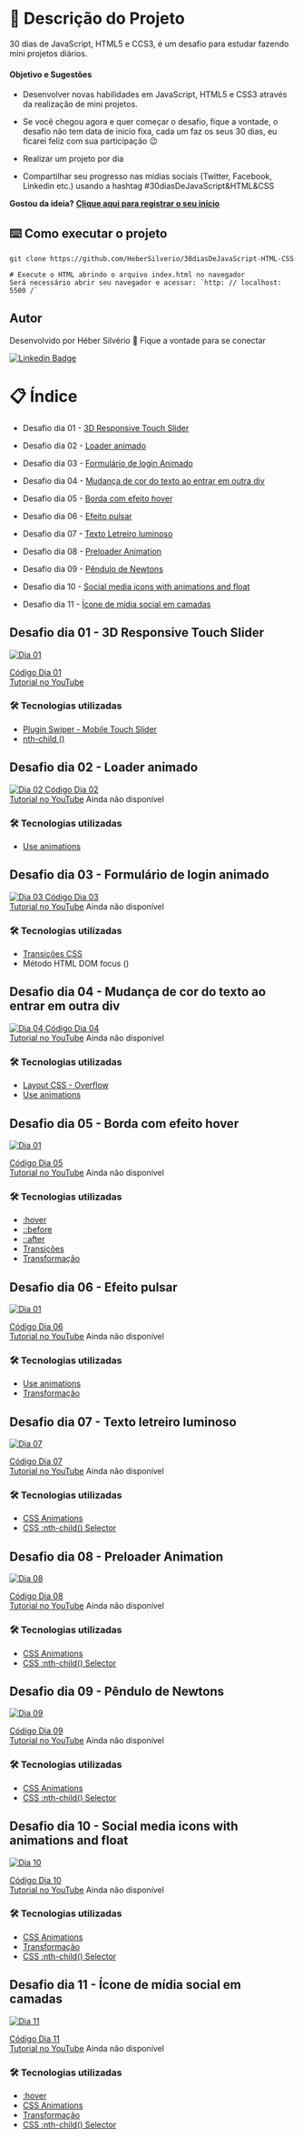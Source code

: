 # 🎫 Descrição do Projeto
 
30 dias de JavaScript, HTML5 e CCS3, é um desafio para estudar fazendo mini projetos diários.

#### Objetivo e Sugestões
   * Desenvolver novas habilidades em JavaScript, HTML5 e CSS3 através da realização de mini projetos. 

   * Se você chegou agora e quer começar o desafio, fique a vontade, o desafio não tem data de inicio fixa, cada um faz os seus 30 dias, eu ficarei feliz com sua participação :wink:

   * Realizar um projeto por dia
   * Compartilhar seu progresso nas mídias sociais (Twitter, Facebook, Linkedin etc.) usando a hashtag #30diasDeJavaScript&HTML&CSS

<b>Gostou da ideia?</b> <a href="https://github.com/HeberSilverio/30diasDeCSS/issues/1"> <strong> Clique aqui para registrar o seu início</strong></a>

## ⌨️ Como executar o projeto
```* Clonando o repositório
git clone https://github.com/HeberSilverio/30diasDeJavaScript-HTML-CSS

# Execute o HTML abrindo o arquivo index.html no navegador
Será necessário abrir seu navegador e acessar: `http: // localhost: 5500 /`
```
## Autor
Desenvolvido por Héber Silvério 👋 Fique a vontade para se conectar

<a href="https://www.linkedin.com/in/hebersilverio/" rel="nofollow"><img src="https://camo.githubusercontent.com/c93fed3759c4a34198be7edef401a101e9454245/68747470733a2f2f696d672e736869656c64732e696f2f62616467652f6c696e6b6564696e2d2532333030373742352e7376673f267374796c653d666f722d7468652d6261646765266c6f676f3d6c696e6b6564696e266c6f676f436f6c6f723d7768697465266c696e6b3d68747470733a2f2f7777772e6c696e6b6564696e2e636f6d2f696e2f6d617263696c696f636f72726569612f" alt="Linkedin Badge" data-canonical-src="https://img.shields.io/badge/linkedin-%230077B5.svg?&amp;style=for-the-badge&amp;logo=linkedin&amp;logoColor=white&amp;link=https://www.linkedin.com/in/hebersilverio/" style="max-width:100%;"></a>

# 📋 Índice
 
* Desafio dia 01 - <a href="https://github.com/HeberSilverio/30diasDeJavaScript-HTML-CSS#desafio-dia-01---3d-responsive-touch-slider">3D Responsive Touch Slider</a> 

* Desafio dia 02 - <a href="https://github.com/HeberSilverio/30diasDeCSS#desafio-dia-02---loader-animado">Loader animado</a> 

* Desafio dia 03 - <a href="https://github.com/HeberSilverio/30diasDeCSS#desafio-dia-03---formul%C3%A1rio-de-login-animado">Formulário de login Animado</a> 

* Desafio dia 04 - <a href="https://github.com/HeberSilverio/30diasDeCSS#desafio-dia-04---mudan%C3%A7a-de-cor-do-texto-ao-entrar-em-outra-div">Mudança de cor do texto ao entrar em outra div</a>

* Desafio dia 05 - <a href="https://github.com/HeberSilverio/30diasDeCSS#desafio-dia-05---borda-com-efeito-hover">Borda com efeito hover</a>

* Desafio dia 06 - <a href="https://github.com/HeberSilverio/30diasDeCSS#desafio-dia-06---efeito-pulsar">Efeito pulsar</a>

* Desafio dia 07 - <a href="https://github.com/HeberSilverio/30diasDeCSS#desafio-dia-07---texto-letreiro-luminoso">Texto Letreiro luminoso</a>

* Desafio dia 08 - <a href="https://github.com/HeberSilverio/30diasDeCSS#desafio-dia-08---preloader-animation">Preloader Animation</a>

* Desafio dia 09 - <a href="https://github.com/HeberSilverio/30diasDeCSS#desafio-dia-09---p%C3%AAndulo-de-newtons">Pêndulo de Newtons</a>

* Desafio dia 10 - <a href="https://github.com/HeberSilverio/30diasDeJavaScript-HTML-CSS#desafio-dia-10---efeitos-de-anima%C3%A7%C3%A3o-fundo-de-part%C3%ADculas">Social media icons with animations and float</a> 

* Desafio dia 11 - <a href="https://github.com/HeberSilverio/30diasDeJavaScript-HTML-CSS#desafio-dia-11---%C3%ADcone-de-m%C3%ADdia-social-em-camadas">Ícone de mídia social em camadas</a> 


## Desafio dia 01 - 3D Responsive Touch Slider
<a target="_blank" rel="noopener noreferrer" href="https://github.com/HeberSilverio/30diasDeJavaScript-HTML-CSS/blob/main/Dia%2001/gif/Slide3D.gif?raw=true">
    <img src="https://github.com/HeberSilverio/30diasDeJavaScript-HTML-CSS/blob/main/Dia%2001/gif/Slide3D.gif?raw=true" alt="Dia 01" style="max-width: 100%;">
</a> </br>

<a href="https://github.com/HeberSilverio/30diasDeCSS/tree/main/Dia%2001">Código Dia 01</a> </br>
<a href="https://youtu.be/mEsIZNwe3m0">Tutorial no YouTube</a> 

### 🛠️ Tecnologias utilizadas
* <a href="https://swiperjs.com/" rel="nofollow">Plugin Swiper - Mobile Touch Slider</a>
* <a href="https://www.w3schools.com/cssref/sel_nth-child.asp" rel="nofollow">nth-child ()</a>

## Desafio dia 02 - Loader animado
<a target="_blank" rel="noopener noreferrer" href="https://raw.githubusercontent.com/HeberSilverio/30diasDeCSS/main/Dia%2002/gif/loading.gif">
    <img src="https://raw.githubusercontent.com/HeberSilverio/30diasDeCSS/main/Dia%2002/gif/loading.gif" alt="Dia 02" style="max-width: 100%;">
</a>
<a href="https://github.com/HeberSilverio/30diasDeCSS/tree/main/Dia%2002">Código Dia 02</a> </br>
<a href="">Tutorial no YouTube</a> Ainda não disponível

### 🛠️ Tecnologias utilizadas
* <a href="https://www.w3schools.com/css/css3_animations.asp">Use animations</a>

## Desafio dia 03 - Formulário de login animado 
<a target="_blank" rel="noopener noreferrer" href="https://raw.githubusercontent.com/HeberSilverio/30diasDeCSS/main/Dia%2003/gif/loginAnimado.gif">
    <img src="https://raw.githubusercontent.com/HeberSilverio/30diasDeCSS/main/Dia%2003/gif/loginAnimado.gif" alt="Dia 03" style="max-width: 100%;">
</a>
<a href="https://github.com/HeberSilverio/30diasDeCSS/tree/main/Dia%2003">Código Dia 03</a> </br>
<a href="">Tutorial no YouTube</a> Ainda não disponível

### 🛠️ Tecnologias utilizadas
* <a href="https://www.w3schools.com/css/css3_transitions.asp" rel="nofollow">Transições CSS</a>
* Método HTML DOM focus ()

## Desafio dia 04 - Mudança de cor do texto ao entrar em outra div 
<a target="_blank" rel="noopener noreferrer" href="https://raw.githubusercontent.com/HeberSilverio/30diasDeJavaScript-HTML-CSS/main/Dia%2004/Gif/changeColorText.gif">
    <img src="https://raw.githubusercontent.com/HeberSilverio/30diasDeJavaScript-HTML-CSS/main/Dia%2004/Gif/changeColorText.gif" alt="Dia 04" style="max-width: 100%;">
</a>
<a href="https://github.com/HeberSilverio/30diasDeCSS/tree/main/Dia%2004">Código Dia 04</a> </br>
<a href="">Tutorial no YouTube</a> Ainda não disponível

### 🛠️ Tecnologias utilizadas
* <a href="https://www.w3schools.com/css/css_overflow.asp">Layout CSS - Overflow</a> 
* <a href="https://www.w3schools.com/css/css3_animations.asp">Use animations</a>

## Desafio dia 05 - Borda com efeito hover
<a target="_blank" rel="noopener noreferrer" href="https://raw.githubusercontent.com/HeberSilverio/30diasDeCSS/main/Dia%2005/gif/hover.gif">
    <img src="https://raw.githubusercontent.com/HeberSilverio/30diasDeCSS/main/Dia%2005/gif/hover.gif" alt="Dia 01" style="max-width: 100%;">
</a>

<a href="https://github.com/HeberSilverio/30diasDeCSS/tree/main/Dia%2005">Código Dia 05</a> </br>
<a href="">Tutorial no YouTube</a> Ainda não disponível

### 🛠️ Tecnologias utilizadas
* <a href="https://www.w3schools.com/cssref/sel_hover.asp" rel="nofollow">:hover</a></br>
* <a href="https://www.w3schools.com/cssref/sel_before.asp" rel="nofollow">::before</a></br>
* <a href="https://www.w3schools.com/cssref/sel_after.asp" rel="nofollow">::after</a></br>
* <a href="https://www.w3schools.com/css/css3_transitions.asp" rel="nofollow">Transições </a></br>
* <a href="https://www.w3schools.com/cssref/css3_pr_transform.asp" rel="nofollow">Transformação</a></br>

## Desafio dia 06 - Efeito pulsar
<a target="_blank" rel="noopener noreferrer" href="https://raw.githubusercontent.com/HeberSilverio/30diasDeCSS/main/Dia%2006/gif/botaoPulse.gif">
    <img src="https://raw.githubusercontent.com/HeberSilverio/30diasDeCSS/main/Dia%2006/gif/botaoPulse.gif" alt="Dia 01" style="max-width: 100%;">
</a>

<a href="https://github.com/HeberSilverio/30diasDeCSS/tree/main/Dia%2006">Código Dia 06</a> </br>
<a href="">Tutorial no YouTube</a> Ainda não disponível

### 🛠️ Tecnologias utilizadas
* <a href="https://www.w3schools.com/css/css3_animations.asp">Use animations</a>
* <a href="https://www.w3schools.com/cssref/css3_pr_transform.asp" rel="nofollow">Transformação</a></br>

## Desafio dia 07 - Texto letreiro luminoso
<a target="_blank" rel="noopener noreferrer" href="https://raw.githubusercontent.com/HeberSilverio/30diasDeCSS/main/Dia%2007/gif/LetreiroAnimado.gif">
    <img src="https://raw.githubusercontent.com/HeberSilverio/30diasDeCSS/main/Dia%2007/gif/LetreiroAnimado.gif" alt="Dia 07" style="max-width: 100%;">
</a>

<a href="https://github.com/HeberSilverio/30diasDeCSS/tree/main/Dia%2007">Código Dia 07</a> </br>
<a href="">Tutorial no YouTube</a> Ainda não disponível

### 🛠️ Tecnologias utilizadas
* <a href="https://www.w3schools.com/css/css3_animations.asp" rel="nofollow">CSS Animations</a>
* <a href="https://www.w3schools.com/cssref/sel_nth-child.asp" rel="nofollow">CSS :nth-child() Selector</a>

## Desafio dia 08 - Preloader Animation
<a target="_blank" rel="noopener noreferrer" href="https://github.com/HeberSilverio/30diasDeCSS/blob/main/Dia%2008/gif/preloaderAnimation.gif">
    <img src="https://github.com/HeberSilverio/30diasDeCSS/blob/main/Dia%2008/gif/preloaderAnimation.gif" alt="Dia 08" style="max-width: 100%;">
</a>

<a href="https://github.com/HeberSilverio/30diasDeCSS/tree/main/Dia%2008">Código Dia 08</a> </br>
<a href="">Tutorial no YouTube</a> Ainda não disponível

### 🛠️ Tecnologias utilizadas
* <a href="https://www.w3schools.com/css/css3_animations.asp" rel="nofollow">CSS Animations</a>
* <a href="https://www.w3schools.com/cssref/sel_nth-child.asp" rel="nofollow">CSS :nth-child() Selector</a>

## Desafio dia 09 - Pêndulo de Newtons
<a target="_blank" rel="noopener noreferrer" href="https://raw.githubusercontent.com/HeberSilverio/30diasDeCSS/main/Dia%2009/gif/pendulo.gif">
    <img src="https://raw.githubusercontent.com/HeberSilverio/30diasDeCSS/main/Dia%2009/gif/pendulo.gif" alt="Dia 09" style="max-width: 100%;">
</a>

<a href="https://github.com/HeberSilverio/30diasDeCSS/tree/main/Dia%2009">Código Dia 09</a> </br>
<a href="">Tutorial no YouTube</a> Ainda não disponível

### 🛠️ Tecnologias utilizadas
* <a href="https://www.w3schools.com/css/css3_animations.asp" rel="nofollow">CSS Animations</a>
* <a href="https://www.w3schools.com/cssref/sel_nth-child.asp" rel="nofollow">CSS :nth-child() Selector</a>

## Desafio dia 10 - Social media icons with animations and float
<a target="_blank" rel="noopener noreferrer" href="https://raw.githubusercontent.com/HeberSilverio/30diasDeJavaScript-HTML-CSS/main/Dia%2010/gif/midiasSociais.gif">
    <img src="https://raw.githubusercontent.com/HeberSilverio/30diasDeJavaScript-HTML-CSS/main/Dia%2010/gif/midiasSociais.gif" alt="Dia 10" style="max-width: 100%;">
</a>

<a href="https://github.com/HeberSilverio/30diasDeCSS/tree/main/Dia%2010">Código Dia 10</a> </br>
<a href="">Tutorial no YouTube</a> Ainda não disponível

### 🛠️ Tecnologias utilizadas
* <a href="https://www.w3schools.com/css/css3_animations.asp" rel="nofollow">CSS Animations</a>
* <a href="https://www.w3schools.com/cssref/css3_pr_transform.asp" rel="nofollow">Transformação</a></br>
* <a href="https://www.w3schools.com/cssref/sel_nth-child.asp" rel="nofollow">CSS :nth-child() Selector</a>

## Desafio dia 11 - Ícone de mídia social em camadas
<a target="_blank" rel="noopener noreferrer" href="https://raw.githubusercontent.com/HeberSilverio/30diasDeJavaScript-HTML-CSS/main/Dia%2011/gif/iconeEmCamada.gif">
    <img src="https://raw.githubusercontent.com/HeberSilverio/30diasDeJavaScript-HTML-CSS/main/Dia%2011/gif/iconeEmCamada.gif" alt="Dia 11" style="max-width: 100%;">
</a>

<a href="https://github.com/HeberSilverio/30diasDeCSS/tree/main/Dia%2011">Código Dia 11</a> </br>
<a href="">Tutorial no YouTube</a> Ainda não disponível

### 🛠️ Tecnologias utilizadas
* <a href="https://www.w3schools.com/cssref/sel_hover.asp" rel="nofollow">:hover</a></br>
* <a href="https://www.w3schools.com/css/css3_animations.asp" rel="nofollow">CSS Animations</a>
* <a href="https://www.w3schools.com/cssref/css3_pr_transform.asp" rel="nofollow">Transformação</a></br>
* <a href="https://www.w3schools.com/cssref/sel_nth-child.asp" rel="nofollow">CSS :nth-child() Selector</a>
